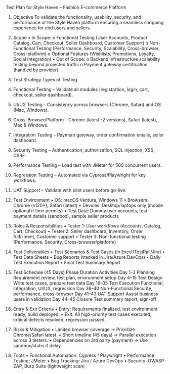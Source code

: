 Test Plan for Style Haven – Fashion E-commerce Platform
1. Objective
To validate the functionality, usability, security, and performance of the Style Haven platform ensuring a seamless shopping experience for end users and sellers.
 
2. Scope
•	In Scope:
o	Functional Testing (User Accounts, Product Catalog, Cart, Checkout, Seller Dashboard, Customer Support)
o	Non-Functional Testing (Performance, Security, Scalability, Cross-browser, Cross-platform)
o	Optional Features (Wishlists, Promotions, Loyalty, Social Integration)
•	Out of Scope:
o	Backend infrastructure scalability testing beyond projected traffic
o	Payment gateway certification (handled by provider)
 
3. Test Strategy
Types of Testing
1.	Functional Testing – Validate all modules (registration, login, cart, checkout, seller dashboard).
2.	UI/UX Testing – Consistency across browsers (Chrome, Safari) and OS (Mac, Windows).
3.	Cross-Browser/Platform – Chrome (latest -2 versions), Safari (latest), Mac & Windows.
4.	Integration Testing – Payment gateway, order confirmation emails, seller dashboard.
5.	Security Testing – Authentication, authorization, SQL injection, XSS, CSRF.
6.	Performance Testing – Load test with JMeter for 500 concurrent users.
7.	Regression Testing – Automated via Cypress/Playwright for key workflows.
8.	UAT Support – Validate with pilot users before go-live.
 
4. Test Environment
•	OS: macOS Ventura, Windows 11
•	Browsers: Chrome (v120+), Safari (latest)
•	Devices: Desktop/laptops only (mobile optional if time permits)
•	Test Data: Dummy user accounts, test payment details (sandbox), sample seller products
 
5. Roles & Responsibilities
•	Tester 1: User workflows (Accounts, Catalog, Cart, Checkout)
•	Tester 2: Seller dashboard, Inventory, Order fulfillment, Customer support
•	Tester 3: Non-functional testing (Performance, Security, Cross-browser/platform)
 
6. Test Deliverables
•	Test Scenarios & Test Cases (in Excel/TestRail/Jira)
•	Test Data Sheets
•	Bug Reports (tracked in Jira/Azure DevOps)
•	Daily Test Execution Report
•	Final Test Summary Report
 
7. Test Schedule (45 Days)
Phase	Duration	Activities
Day 1–3	Planning	Requirement review, test plan, environment setup
Day 4–15	Test Design	Write test cases, prepare test data
Day 16–35	Test Execution	Functional, integration, UI/UX, regression
Day 36–40	Non-Functional	Security, performance, cross-browser
Day 41–43	UAT Support	Assist business users in validation
Day 44–45	Closure	Test summary report, sign-off
 
8. Entry & Exit Criteria
•	Entry: Requirements finalized, test environment ready, build deployed.
•	Exit: All high-priority test cases executed, critical defects resolved, regression passed.
 
9. Risks & Mitigation
•	Limited browser coverage → Prioritize Chrome/Safari latest.
•	Short timeline (45 days) → Parallel execution across 3 testers.
•	Dependencies on 3rd party (payment) → Use sandbox/stubs if delay.
 
10. Tools
•	Functional Automation: Cypress / Playwright
•	Performance Testing: JMeter
•	Bug Tracking: Jira / Azure DevOps
•	Security: OWASP ZAP, Burp Suite (lightweight scan)


